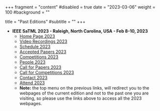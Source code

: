 +++
fragment = "content"
#disabled = true
date = "2023-03-06"
weight = 100
#background = ""

title = "Past Editions"
#subtitle = ""
+++

- **IEEE SaTML 2023 - Raleigh, North Carolina, USA - Feb 8-10, 2023**
  - [Home Page 2023](/2023)
  - [Video Recordings 2023](/2023/videos)
  - [Schedule 2023](/2023/schedule)
  - [Accepted Papers 2023](/2023/accepted-papers)
  - [Competitions 2023](/2023/participate-competitions)
  - [People 2023](/2023/people)
  - [Call for Papers 2023](/2023/participate-cfp)
  - [Call for Competitions 2023](/2023/participate-cfc)
  - [Contact 2023](/2023/contact)
  - [Attend 2023](/2023/attend)
  - **Note:** the top menu on the previous links, will redirect you to the webpages of
  the current edition and not to the past one you are visiting, so please use the
  links above to access all the 2023 webpages.

